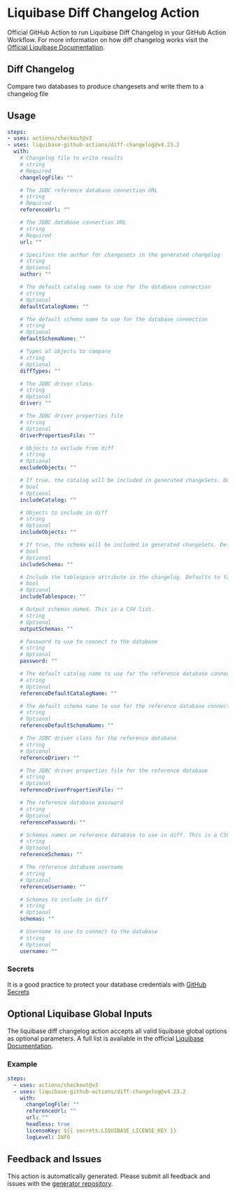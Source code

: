 # Liquibase Diff Changelog Action
Official GitHub Action to run Liquibase Diff Changelog in your GitHub Action Workflow. For more information on how diff changelog works visit the [Official Liquibase Documentation](https://docs.liquibase.com/commands/home.html).
## Diff Changelog
Compare two databases to produce changesets and write them to a changelog file
## Usage
```yaml
steps:
- uses: actions/checkout@v3
- uses: liquibase-github-actions/diff-changelog@v4.23.2
  with:
    # Changelog file to write results
    # string
    # Required
    changelogFile: ""

    # The JDBC reference database connection URL
    # string
    # Required
    referenceUrl: ""

    # The JDBC database connection URL
    # string
    # Required
    url: ""

    # Specifies the author for changesets in the generated changelog
    # string
    # Optional
    author: ""

    # The default catalog name to use for the database connection
    # string
    # Optional
    defaultCatalogName: ""

    # The default schema name to use for the database connection
    # string
    # Optional
    defaultSchemaName: ""

    # Types of objects to compare
    # string
    # Optional
    diffTypes: ""

    # The JDBC driver class
    # string
    # Optional
    driver: ""

    # The JDBC driver properties file
    # string
    # Optional
    driverPropertiesFile: ""

    # Objects to exclude from diff
    # string
    # Optional
    excludeObjects: ""

    # If true, the catalog will be included in generated changeSets. Defaults to false.
    # bool
    # Optional
    includeCatalog: ""

    # Objects to include in diff
    # string
    # Optional
    includeObjects: ""

    # If true, the schema will be included in generated changeSets. Defaults to false.
    # bool
    # Optional
    includeSchema: ""

    # Include the tablespace attribute in the changelog. Defaults to false.
    # bool
    # Optional
    includeTablespace: ""

    # Output schemas names. This is a CSV list.
    # string
    # Optional
    outputSchemas: ""

    # Password to use to connect to the database
    # string
    # Optional
    password: ""

    # The default catalog name to use for the reference database connection
    # string
    # Optional
    referenceDefaultCatalogName: ""

    # The default schema name to use for the reference database connection
    # string
    # Optional
    referenceDefaultSchemaName: ""

    # The JDBC driver class for the reference database
    # string
    # Optional
    referenceDriver: ""

    # The JDBC driver properties file for the reference database
    # string
    # Optional
    referenceDriverPropertiesFile: ""

    # The reference database password
    # string
    # Optional
    referencePassword: ""

    # Schemas names on reference database to use in diff. This is a CSV list.
    # string
    # Optional
    referenceSchemas: ""

    # The reference database username
    # string
    # Optional
    referenceUsername: ""

    # Schemas to include in diff
    # string
    # Optional
    schemas: ""

    # Username to use to connect to the database
    # string
    # Optional
    username: ""

```

### Secrets
It is a good practice to protect your database credentials with [GitHub Secrets](https://docs.github.com/en/actions/security-guides/encrypted-secrets)

## Optional Liquibase Global Inputs
The liquibase diff changelog action accepts all valid liquibase global options as optional parameters. A full list is available in the official [Liquibase Documentation](https://docs.liquibase.com/parameters/command-parameters.html).

### Example
```yaml
steps:
  - uses: actions/checkout@v3
  - uses: liquibase-github-actions/diff-changelog@v4.23.2
    with:
      changelogFile: ""
      referenceUrl: ""
      url: ""
      headless: true
      licenseKey: ${{ secrets.LIQUIBASE_LICENSE_KEY }}
      logLevel: INFO
```

## Feedback and Issues
This action is automatically generated. Please submit all feedback and issues with the [generator repository](https://github.com/liquibase/github-action-generator/issues).
